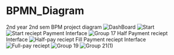# BPMN_Diagram
2nd year 2nd sem BPM project diagram
![DashBoard](https://github.com/SenathLiyanage/BPM_Final_Assignment/assets/99049759/27d57a9f-9db5-4f24-a08f-2c7652c450cb)
![Start](https://github.com/SenathLiyanage/BPM_Final_Assignment/assets/99049759/810692bf-70d5-4b81-a630-fd9843bb0f7c)
![Start reciept](https://github.com/SenathLiyanage/BPM_Final_Assignment/assets/99049759/81b77783-719b-437a-b20f-b24e9ae87736)
Payment Interface
![Group 17](https://github.com/SenathLiyanage/BPM_Final_Assignment/assets/99049759/c1604aef-18a8-4939-a1ba-8f2e93642004)
Half Payment reciept Interface
![Half-pay reciept](https://github.com/SenathLiyanage/BPM_Final_Assignment/assets/99049759/674b29e2-f313-4f9c-9663-2062291c94a9)
Fill Payment reciept Interface
![Full-pay reciept](https://github.com/SenathLiyanage/BPM_Final_Assignment/assets/99049759/22c5e217-03be-4a9e-9087-50eff17e6fd5)
![Group 19](https://github.com/SenathLiyanage/BPM_Final_Assignment/assets/99049759/f5674c38-bb02-4329-a351-92cf46356845)
![Group 21(1)](https://github.com/SenathLiyanage/BPM_Final_Assignment/assets/99049759/d438efea-b239-4546-9a7d-c36775cbc73f)
